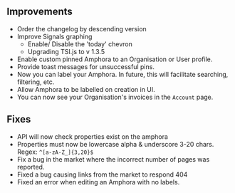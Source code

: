 ## Improvements

* Order the changelog by descending version
* Improve Signals graphing
  * Enable/ Disable the 'today' chevron
  * Upgrading TSI.js to v 1.3.5
* Enable custom pinned Amphora to an Organisation or User profile.
* Provide toast messages for unsuccessful pins.
* Now you can label your Amphora. In future, this will facilitate searching, filtering, etc.
* Allow Amphora to be labelled on creation in UI.
* You can now see your Organisation's invoices in the `Account` page.

## Fixes

* API will now check properties exist on the amphora
* Properties must now be lowercase alpha & underscore 3-20 chars. Regex: ` ^[a-zA-Z_]{3,20}$ `
* Fix a bug in the market where the incorrect number of pages was reported.
* Fixed a bug causing links from the market to respond 404
* Fixed an error when editing an Amphora with no labels.
